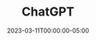 ---
layout: ext_single
title: ChatGPT
slug: chat-gpt
desc: Integrate ChatGPT in your Twitch and YouTube chat.  
category: utilities
date: '2023-03-11T00:00:00-05:00'
permalink: extensions/utilities/:slug
download_url: https://christinak.itch.io/chatgpt
developer_name: Christina K.
developer_url: https://docs.christinak.ca/
icon_local: chatgpt_ico.png
trailer: https://www.youtube.com/embed/6k28_ehxyAk
screenshots_local: chatgpt_deck.png
version: 1.0
sammi_version: '2023.1.1^'
platform: Any
overview: |
   
    Allows you to talk to ChatGPT directly in SAMMI, including remembering multiple different conversations. 

    ##### Features
    **Ask ChatGPT once**  

    Sends one single prompt to ChatGPT. You can specify completion choice amount and maximum tokens you wish to use for the response.   

    **Chat with ChatGPT**   
    Allows for a continuous conversation with ChatGPT. It remembers what's been discussed in previous conversations. You can switch between multiple conversations at will. 

    ##### Important information
    - ChatGPT is a paid service, it requires an OpenAI account and a credit card
    - You must monitor your own token usage and set token usage limits (described in the setup guide)
 
    *By installing this extension you're agreeing to be monitoring your own token usage and cost, and NOT using the extension (i.e. uninstalling it from Bridge) if you notice a high token usage. In that case, please report it to Christina on Itch or Discord.*   

    *Icon generated by OpenAI*
setup_url: https://docs.christinak.ca/docs/extensions/chatgpt#setup
privacy_collect: false
---